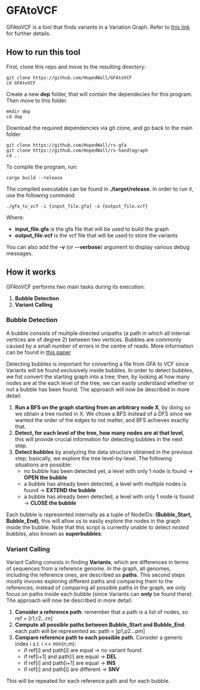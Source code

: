 # GFAtoVCF
GFAtoVCF is a tool that finds variants in a Variation Graph. Refer to [this link](https://gsocgraph.blogspot.com/) for further details.

## How to run this tool
First, clone this repo and move to the resulting directory:

```
git clone https://github.com/HopedWall/GFAtoVCF
cd GFAtoVCF
```

Create a new **dep** folder, that will contain the dependecies for this program. Then move to this folder.

```
mkdir dep
cd dep
```

Download the required dependencies via git clone, and go back to the main folder

```
git clone https://github.com/HopedWall/rs-gfa
git clone https://github.com/HopedWall/rs-handlegraph
cd ..
```

To compile the program, run:

```
cargo build --release
```

The compiled executable can be found in **./target/release**. In order to run it, use the following command:

```
./gfa_to_vcf -i {input_file.gfa} -o {output_file.vcf}
```

Where:
- **input_file.gfa** is the gfa file that will be used to build the graph
- **output_file.vcf** is the vcf file that will be used to store the variants

You can also add the **-v** (or **--verbose**) argument to display various debug messages.

## How it works
GFAtoVCF performs two main tasks during its execution:
1. **Bubble Detection**
2. **Variant Calling**

### Bubble Detection
A bubble consists of multiple directed unipaths (a path in which all internal vertices are of degree 2) between two vertices. Bubbles are commonly caused by a small number of errors in the centre of reads. More information can be found in [this paper](https://www.sciencedirect.com/science/article/pii/S0304397515009147#br0100)

Detecting bubbles is important for converting a file from GFA to VCF since Variants will be found exclusively inside bubbles. In order to detect bubbles, we fist convert the starting graph into a tree; then, by looking at how many nodes are at the each level of the tree, we can easily understand whether or not a bubble has been found. The approach will now be described in more detail:

1. **Run a BFS on the graph starting from an arbitrary node X**, by doing so we obtain a tree rooted in X. We chose a BFS instead of a DFS since we wanted the order of the edges to not matter, and BFS achieves exactly that.
2. **Detect, for each level of the tree, how many nodes are at that level**, this will provide crucial information for detecting bubbles in the next step.
3. **Detect bubbles** by analyzing the data structure obtained in the previous step; basically, we explore the tree level-by-level. The following situations are possible:
   - no bubble has been detected yet, a level with only 1 node is found -> **OPEN the bubble**
   - a bubble has already been detected, a level with multiple nodes is found -> **EXTEND the bubble**
   - a bubble has already been detected, a level with only 1 node is found -> **CLOSE the bubble**
    
Each bubble is represented internally as a tuple of NodeIDs: **(Bubble_Start, Bubble_End)**, this will allow us to easily explore the nodes in the graph inside the bubble. Note that this script is currently unable to detect *nested* bubbles, also known as **superbubbles**. 

### Variant Calling
Variant Calling consists in finding **Variants**, which are differences in terms of sequences from a reference genome. In the graph, all genomes, including the reference ones, are described as **paths**. This second steps mostly invoves exploring different paths and comparing them to the references; instead of comparing all possible paths in the graph, we only focus on paths inside each bubble (since Variants can **only** be found there). The approach will now be described in more detail:

1. **Consider a reference path**: remember that a path is a list of nodes, so ref = \[r1,r2...rn\]
2. **Compute all possible paths between Bubble_Start and Bubble_End**: each path will be represented as: path = \[p1,p2...pm\]
3. **Compare reference path to each possible path**. Consider a generic index i s.t. i <= min(n,m):
    - if ref\[i\] and path\[i\] are equal -> no variant found
    - if ref\[i+1\] and path\[i\] are equal -> **DEL**
    - if ref\[i\] and path\[i+1\] are equal -> **INS**
    - if ref\[i\] and path\[i\] are different -> **SNV**
    
This will be repeated for each reference path and for each bubble.

